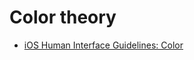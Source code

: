 # Color theory

* [iOS Human Interface Guidelines: Color](https://developer.apple.com/ios/human-interface-guidelines/visual-design/color/)
